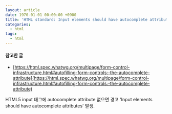 ```yaml
---
layout: article
date: 1970-01-01 00:00:00 +0900
title: 'HTML standard: Input elements should have autocomplete attributes'
categories:
  - html
tags:
  - html
---
```


#### 참고한 글
- [https://html.spec.whatwg.org/multipage/form-control-infrastructure.html#autofilling-form-controls:-the-autocomplete-attribute](https://html.spec.whatwg.org/multipage/form-control-infrastructure.html#autofilling-form-controls:-the-autocomplete-attribute)

HTML5
input 태그에 autocomplete attribute 없으면 경고 'Input elements should have autocomplete attributes' 발생.
